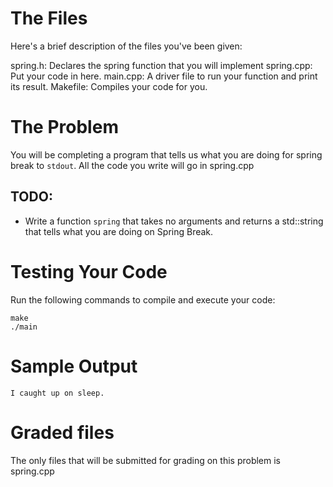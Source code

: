 # The Files

Here's a brief description of the files you've been given:

spring.h: Declares the spring function that you will implement
spring.cpp: Put your code in here.
main.cpp: A driver file to run your function and print its result.
Makefile: Compiles your code for you.

# The Problem

You will be completing a program that tells us what you are doing for spring break to `stdout`. All the code you write will go in spring.cpp

## TODO:

- Write a function `spring` that takes no arguments and returns a std::string that tells what you are doing on Spring Break.

# Testing Your Code

Run the following commands to compile and execute your code:

```
make
./main
```

# Sample Output

```
I caught up on sleep.
```

# Graded files

The only files that will be submitted for grading on this problem is spring.cpp
